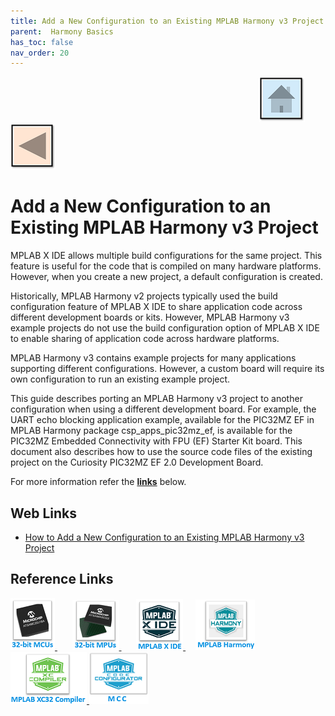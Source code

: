 ```yaml
---
title: Add a New Configuration to an Existing MPLAB Harmony v3 Project
parent:  Harmony Basics
has_toc: false
nav_order: 20
---
```


&nbsp;&nbsp;&nbsp;&nbsp;&nbsp;&nbsp;&nbsp;&nbsp;&nbsp;&nbsp;&nbsp;&nbsp;&nbsp;&nbsp;&nbsp;&nbsp;&nbsp;&nbsp;&nbsp;&nbsp;&nbsp;&nbsp;&nbsp;&nbsp;&nbsp;&nbsp;&nbsp;&nbsp; &nbsp;&nbsp;&nbsp;&nbsp;&nbsp;&nbsp;&nbsp;&nbsp;&nbsp;&nbsp;&nbsp;&nbsp;&nbsp;&nbsp;&nbsp;&nbsp;&nbsp;&nbsp;&nbsp;&nbsp;&nbsp;&nbsp;&nbsp;&nbsp;&nbsp;&nbsp;&nbsp;&nbsp;&nbsp;&nbsp;&nbsp;&nbsp;&nbsp;&nbsp;&nbsp;&nbsp;&nbsp;&nbsp;&nbsp;&nbsp;&nbsp;&nbsp;&nbsp;&nbsp;&nbsp;&nbsp;&nbsp;&nbsp;&nbsp;&nbsp;&nbsp;&nbsp;&nbsp;&nbsp;&nbsp;&nbsp;&nbsp;&nbsp;&nbsp;&nbsp;&nbsp;&nbsp;&nbsp;&nbsp;&nbsp;&nbsp;&nbsp;&nbsp;&nbsp;&nbsp;&nbsp;&nbsp;[<img src="../../r_images/quick_home.png" title="Home">](../../../readme.md) [<img src="../../r_images/quick_back.png"  title="Back">](../readme.md)

# Add a New Configuration to an Existing MPLAB Harmony v3 Project

MPLAB X IDE allows multiple build configurations for the same project. This feature is useful for the code that is
compiled on many hardware platforms. However, when you create a new project, a default configuration is created.  

Historically, MPLAB Harmony v2 projects typically used the build configuration feature of MPLAB X IDE to share
application code across different development boards or kits. However, MPLAB Harmony v3 example projects do not
use the build configuration option of MPLAB X IDE to enable sharing of application code across hardware platforms.  

MPLAB Harmony v3 contains example projects for many applications supporting different configurations. However, a
custom board will require its own configuration to run an existing example project.  

This guide describes porting an MPLAB Harmony v3 project to another configuration when using a different
development board. For example, the UART echo blocking application example, available for the PIC32MZ EF in
MPLAB Harmony package csp_apps_pic32mz_ef, is available for the PIC32MZ Embedded Connectivity with FPU
(EF) Starter Kit board. This document also describes how to use the source code files of the existing project on the
Curiosity PIC32MZ EF 2.0 Development Board.

For more information refer the **[links](#Web-Links)** below.

## <a id="Web-Links"> </a>
## Web Links

- <a href="https://ww1.microchip.com/downloads/en/DeviceDoc/How-to-Add-a-New-Configuration-to-an-Existing-MPLAB-Harmony-v3-Project-DS90003304.pdf" target="_blank">How to Add a New Configuration to an Existing MPLAB Harmony v3 Project</a>

## Reference Links
[<a href="https://www.microchip.com/design-centers/32-bit" target="_blank"> <img src="../../r_images/32_bit_mcus.png"> </a>]()  &nbsp; &nbsp; &nbsp; [<a href="https://www.microchip.com/design-centers/32-bit-mpus" target="_blank"> <img src="../../r_images/32_bit_mpus.png"> </a>]()  &nbsp; &nbsp; &nbsp; [<a href="https://www.microchip.com/mplab/mplab-x-ide" target="_blank"> <img src="../../r_images/mplab_x_ide.png"> </a>]()  &nbsp; &nbsp; [<a href="https://www.microchip.com/mplab/mplab-harmony" target="_blank"> <img src="../../r_images/mplab_harmony.png"> </a>]() [<a href="https://www.microchip.com/mplab/compilers" target="_blank"> <img src="../../r_images/mplab_compiler.png"> </a>]() [<a href="https://www.microchip.com/en-us/tools-resources/configure/mplab-code-configurator" target="_blank"> <img src="../../r_images/mcc_harmony.png"> </a>]()
